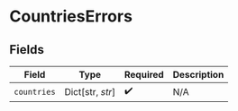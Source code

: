 # CountriesErrors


## Fields

| Field              | Type               | Required           | Description        |
| ------------------ | ------------------ | ------------------ | ------------------ |
| `countries`        | Dict[str, *str*]   | :heavy_check_mark: | N/A                |